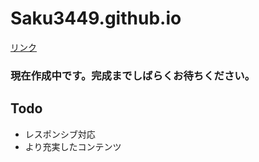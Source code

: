 # Saku3449.github.io
[リンク](https://saku3449.github.io/)

### 現在作成中です。完成までしばらくお待ちください。

## Todo
- レスポンシブ対応
- より充実したコンテンツ
